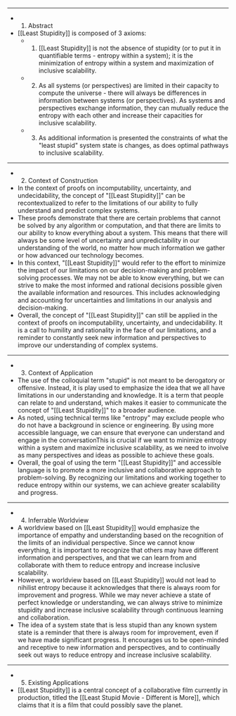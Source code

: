 - ---
- 1. Abstract
- [[Least Stupidity]] is composed of 3 axioms:
	- 1. [[Least Stupidity]] is not the absence of stupidity (or to put it in quantifiable terms - entropy within a system); it is the minimization of entropy within a system and maximization of inclusive scalability.
	- 2. As all systems (or perspectives) are limited in their capacity to compute the universe - there will always be differences in information between systems (or perspectives). As systems and perspectives exchange information, they can mutually reduce the entropy with each other and increase their capacities for inclusive scalability.
	- 3. As additional information is presented the constraints of what the "least stupid" system state is changes, as does optimal pathways to inclusive scalability.
- ---
- 2. Context of Construction
- In the context of proofs on incomputability, uncertainty, and undecidability, the concept of "[[Least Stupidity]]" can be recontextualized to refer to the limitations of our ability to fully understand and predict complex systems.
- These proofs demonstrate that there are certain problems that cannot be solved by any algorithm or computation, and that there are limits to our ability to know everything about a system. This means that there will always be some level of uncertainty and unpredictability in our understanding of the world, no matter how much information we gather or how advanced our technology becomes.
- In this context, "[[Least Stupidity]]" would refer to the effort to minimize the impact of our limitations on our decision-making and problem-solving processes. We may not be able to know everything, but we can strive to make the most informed and rational decisions possible given the available information and resources. This includes acknowledging and accounting for uncertainties and limitations in our analysis and decision-making.
- Overall, the concept of "[[Least Stupidity]]" can still be applied in the context of proofs on incomputability, uncertainty, and undecidability. It is a call to humility and rationality in the face of our limitations, and a reminder to constantly seek new information and perspectives to improve our understanding of complex systems.
- ---
- 3. Context of Application
- The use of the colloquial term "stupid" is not meant to be derogatory or offensive. Instead, it is play used to emphasize the idea that we all have limitations in our understanding and knowledge. It is a term that people can relate to and understand, which makes it easier to communicate the concept of "[[Least Stupidity]]" to a broader audience.
- As noted, using technical terms like "entropy" may exclude people who do not have a background in science or engineering. By using more accessible language, we can ensure that everyone can understand and engage in the conversationThis is crucial if we want to minimize entropy within a system and maximize inclusive scalability, as we need to involve as many perspectives and ideas as possible to achieve these goals.
- Overall, the goal of using the term "[[Least Stupidity]]" and accessible language is to promote a more inclusive and collaborative approach to problem-solving. By recognizing our limitations and working together to reduce entropy within our systems, we can achieve greater scalability and progress.
- ---
- 4. Inferrable Worldview
- A worldview based on [[Least Stupidity]] would emphasize the importance of empathy and understanding based on the recognition of the limits of an individual perspective. Since we cannot know everything, it is important to recognize that others may have different information and perspectives, and that we can learn from and collaborate with them to reduce entropy and increase inclusive scalability.
- However, a worldview based on [[Least Stupidity]] would not lead to nihilist entropy because it acknowledges that there is always room for improvement and progress. While we may never achieve a state of perfect knowledge or understanding, we can always strive to minimize stupidity and increase inclusive scalability through continuous learning and collaboration.
- The idea of a system state that is less stupid than any known system state is a reminder that there is always room for improvement, even if we have made significant progress. It encourages us to be open-minded and receptive to new information and perspectives, and to continually seek out ways to reduce entropy and increase inclusive scalability.
- ---
- 5. Existing Applications
- [[Least Stupidity]] is a central concept of a collaborative film currently in production, titled the [[Least Stupid Movie - Different is More]], which claims that it is a film that could possibly save the planet.